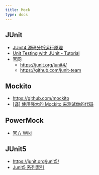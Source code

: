 ```yaml
---
title: Mock
type: docs
---
```



## JUnit
- [JUnit4 源码分析运行原理](https://my.oschina.net/itblog/blog/1550931)
- [Unit Testing with JUnit - Tutorial](https://www.vogella.com/tutorials/JUnit/article.html)
- 官网
    - https://junit.org/junit4/
    - https://github.com/junit-team




## Mockito
- https://github.com/mockito
- [[译] 使用强大的 Mockito 来测试你的代码](https://www.jianshu.com/p/f6e3ab9719b9)




## PowerMock
- [官方 Wiki](https://github.com/powermock/powermock/wiki)



## JUnit5

- https://junit.org/junit5/
- [Junit5 系列索引](https://blog.csdn.net/ryo1060732496/article/details/80792246)
























